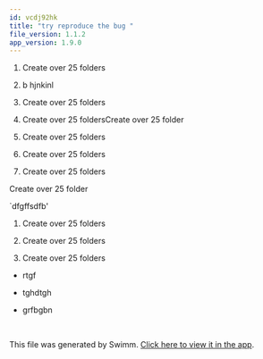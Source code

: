 ```yaml
---
id: vcdj92hk
title: "try reproduce the bug "
file_version: 1.1.2
app_version: 1.9.0
---
```


1.  Create over 25 folders

2.  b hjnkinl

3.  Create over 25 folders

4.  Create over 25 foldersCreate over 25 folder

5.  Create over 25 folders

6.  Create over 25 folders

7.  Create over 25 folders

Create over 25 folder

\`dfgffsdfb'

1.  Create over 25 folders

2.  Create over 25 folders

3.  Create over 25 folders
*   rtgf

*   tghdtgh

*   grfbgbn

<br/>

This file was generated by Swimm. [Click here to view it in the app](https://swimm-web-app.web.app/repos/Z2l0aHViJTNBJTNBTm9hUmVwbyUzQSUzQU5vYW96ZXI=/docs/vcdj92hk).
